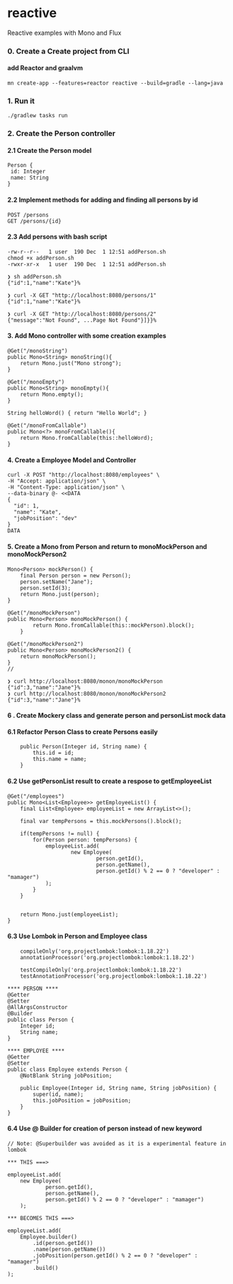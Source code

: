 # reactive
Reactive examples with Mono and Flux


### 0. Create a Create project from CLI
#### add Reactor and graalvm
```
mn create-app --features=reactor reactive --build=gradle --lang=java   
```

### 1. Run it
```
./gradlew tasks run 
```

### 2. Create the Person controller
#### 2.1 Create the Person model
```
Person {
 id: Integer
 name: String
}
```
#### 2.2 Implement methods for adding and finding all persons by id
```
POST /persons
GET /persons/{id}
```
#### 2.3 Add persons with bash script
```
-rw-r--r--   1 user  190 Dec  1 12:51 addPerson.sh
chmod +x addPerson.sh   
-rwxr-xr-x   1 user  190 Dec  1 12:51 addPerson.sh

❯ sh addPerson.sh
{"id":1,"name":"Kate"}%    

❯ curl -X GET "http://localhost:8080/persons/1"
{"id":1,"name":"Kate"}%           
                                                     
❯ curl -X GET "http://localhost:8080/persons/2"
{"message":"Not Found", ...Page Not Found"}]}}%
```

#### 3. Add Mono controller with some creation examples
```
@Get("/monoString")
public Mono<String> monoString(){
    return Mono.just("Mono strong");
}

@Get("/monoEmpty")
public Mono<String> monoEmpty(){
    return Mono.empty();
}

String helloWord() { return "Hello World"; }

@Get("/monoFromCallable")
public Mono<?> monoFromCallable(){
    return Mono.fromCallable(this::helloWord);
}

```

#### 4. Create a Employee Model and Controller 
```
curl -X POST "http://localhost:8080/employees" \
-H "Accept: application/json" \
-H "Content-Type: application/json" \
--data-binary @- <<DATA
{
  "id": 1,
  "name": "Kate",
  "jobPosition": "dev"
}
DATA
```
#### 5. Create a Mono from Person and return to monoMockPerson and monoMockPerson2
````
Mono<Person> mockPerson() {
    final Person person = new Person();
    person.setName("Jane");
    person.setId(3);
    return Mono.just(person);
}

@Get("/monoMockPerson")
public Mono<Person> monoMockPerson() {
        return Mono.fromCallable(this::mockPerson).block();
    }

@Get("/monoMockPerson2")
public Mono<Person> monoMockPerson2() {
    return monoMockPerson();
}
//

❯ curl http://localhost:8080/monon/monoMockPerson
{"id":3,"name":"Jane"}%                                                           
❯ curl http://localhost:8080/monon/monoMockPerson2
{"id":3,"name":"Jane"}% 
````

#### 6 . Create Mockery class and generate person and personList mock data

#### 6.1 Refactor Person Class to create Persons easily

```
    public Person(Integer id, String name) {
        this.id = id;
        this.name = name;
    }
```

#### 6.2 Use getPersonList result to create a respose to getEmployeeList
```
@Get("/employees")
public Mono<List<Employee>> getEmployeeList() {
    final List<Employee> employeeList = new ArrayList<>();
    
    final var tempPersons = this.mockPersons().block();
    
    if(tempPersons != null) {
        for(Person person: tempPersons) {
            employeeList.add(
                    new Employee(
                            person.getId(),
                            person.getName(),
                            person.getId() % 2 == 0 ? "developer" : "mamager")
            );
        }
    }
    
    
    return Mono.just(employeeList);
}
```

#### 6.3 Use Lombok in Person and Employee class
```
    compileOnly('org.projectlombok:lombok:1.18.22')
    annotationProcessor('org.projectlombok:lombok:1.18.22')

    testCompileOnly('org.projectlombok:lombok:1.18.22')
    testAnnotationProcessor('org.projectlombok:lombok:1.18.22')

**** PERSON ****
@Getter
@Setter
@AllArgsConstructor
@Builder
public class Person {
    Integer id;
    String name;
}

**** EMPLOYEE ****
@Getter
@Setter
public class Employee extends Person {
    @NotBlank String jobPosition;

    public Employee(Integer id, String name, String jobPosition) {
        super(id, name);
        this.jobPosition = jobPosition;
    }
}
```

#### 6.4 Use @ Builder for creation of person instead of new keyword
```
// Note: @Superbuilder was avoided as it is a experimental feature in lombok

*** THIS ===>

employeeList.add(
    new Employee(
            person.getId(),
            person.getName(),
            person.getId() % 2 == 0 ? "developer" : "mamager")
    );

*** BECOMES THIS ===>

employeeList.add(
    Employee.builder()
        .id(person.getId())
        .name(person.getName())
        .jobPosition(person.getId() % 2 == 0 ? "developer" : "mamager")
        .build()
);
```